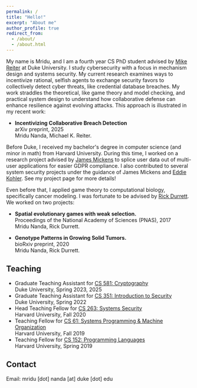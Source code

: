 ```yaml
---
permalink: /
title: "Hello!"
excerpt: "About me"
author_profile: true
redirect_from: 
  - /about/
  - /about.html
---
```


My name is Mridu, and I am a fourth year CS PhD student advised by
[Mike Reiter](https://reitermk.github.io/) at Duke University. I study
cybersecurity with a focus in mechanism design and systems security.
My current research examines ways to incentivize rational, selfish
agents to exchange security favors to collectively detect cyber
threats, like credential database breaches. My work straddles the
theoretical, like game theory and model checking, and practical system
design to understand how collaborative defense can enhance resilience
against evolving attacks. This approach is illustrated in my recent
work:

- **Incentivizing Collaborative Breach Detection**<br/>
arXiv preprint, 2025 <br/>
Mridu Nanda, Michael K. Reiter.<br/>


<!-- <span style="color: red;">I am currently looking for research or industry internships for Summer 2025 in the areas of systems security, threat analysis, or mechanism design. Feel free to reach out!</span> -->

Before Duke, I received my bachelor's degree in computer science (and
minor in math) from Harvard University. During this time, I worked on
a research project advised by [James
Mickens](https://mickens.seas.harvard.edu/) to splice user data out of
multi-user applications for easier GDPR compliance. I also contributed
to several system security projects under the guidance of James
Mickens and [Eddie
Kohler](https://www.read.seas.harvard.edu/~kohler/). See my project
page for more details!

Even before that, I applied game theory to computational biology,
specifically cancer modeling. I was fortunate to be advised by [Rick
Durrett](https://services.math.duke.edu/~rtd/). We worked on two
projects: 

- **Spatial evolutionary games with weak selection.**<br/>
Proceedings of the National Academy of Sciences (PNAS), 2017<br/>
Mridu Nanda, Rick Durrett.<br/>

- **Genotype Patterns in Growing Solid Tumors.**<br/>
bioRxiv preprint, 2020 <br/>
Mridu Nanda, Rick Durrett.<br/>


Teaching
------
- Graduate Teaching Assistant for [CS 581: Cryptography](https://graduateschool.bulletins.duke.edu/courses/0286181)<br/>
Duke University, Spring 2023, 2025 <br/>
- Graduate Teaching Assistant for [CS 351: Introduction to Security](https://sakai.duke.edu/portal/site/COMPSCI-351-01-Sp22)  <br/>
Duke University, Spring 2022 <br/>
- Head Teaching Fellow for [CS 263: Systems Security](https://mickens.seas.harvard.edu/classes/cs-263-systems-security) <br/>
Harvard University, Fall 2020 <br/>
- Teaching Fellow for [CS 61: Systems Programming & Machine Organization](https://cs61.seas.harvard.edu/site/2019/) <br/>
Harvard University, Fall 2019 <br/>
- Teaching Fellow for [CS 152: Programming Languages](https://groups.seas.harvard.edu/courses/cs152/2019sp/) <br/>
Harvard University, Spring 2019 <br/>


Contact
------
Email: mridu \[dot\] nanda \[at\] duke \[dot\] edu